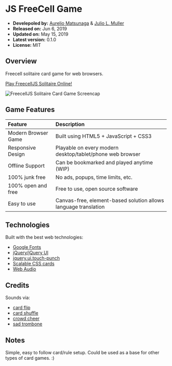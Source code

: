 
# JS FreeCell Game

- **Develepoled by:** [Aurelio Matsunaga](https://github.com/aureliomatsunaga) & [Julio L. Muller](https://github.com/juliolmuller)
- **Released on:** Jun 6, 2019
- **Updated on:** May 15, 2019
- **Latest version:** 0.1.0
- **License:** MIT

## Overview

Freecell solitaire card game for web browsers.

[Play FreecellJS Solitaire Online!](https://gitbrent.github.io/FreecellJS/demo/FreecellJS.html)

![FreecellJS Solitaire Card Game Screencap](https://gitbrent.github.io/FreecellJS/img/freecell-js-game.png)

## Game Features

| Feature             | Description |
| :------------------ | :---------- |
| Modern Browser Game | Built using HTML5 + JavaScript + CSS3
| Responsive Design   | Playable on every modern desktop/tablet/phone web browser
| Offline Support     | Can be bookmarked and played anytime (WIP)
| 100% junk free      | No ads, popups, time limits, etc.
| 100% open and free  | Free to use, open source software
| Easy to use         | Canvas-free, element-based solution allows language translation

## Technologies

Built with the best web technologies:

- [Google Fonts](https://fonts.google.com)
- [jQuery/jQuery UI](https://jquery.com/)
- [jquery.ui.touch-punch](https://github.com/furf/jquery-ui-touch-punch)
- [Scalable CSS cards](http://donpark.github.io/scalable-css-playing-cards/)
- [Web Audio](https://developer.mozilla.org/en-US/docs/Web/API/Web_Audio_API)

## Credits

Sounds via:

- [card flip](https://freesound.org/people/f4ngy/sounds/240776/)
- [card shuffle](https://freesound.org/people/deathpie/sounds/19245/)
- [crowd cheer](https://soundbible.com/1700-5-Sec-Crowd-Cheer.html)
- [sad trombone](https://freesound.org/people/Benboncan/sounds/73581/)

## Notes

Simple, easy to follow card/rule setup. Could be used as a base for other types of card games. :)

